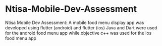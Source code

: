 # Ntisa-Mobile-Dev-Assessment
Ntisa Mobile Dev Assessment: A mobile food menu display app was developed using flutter (android) and flutter (ios)
Java and Dart were used for the android food menu app while objective c++ was used for the ios food menu app


